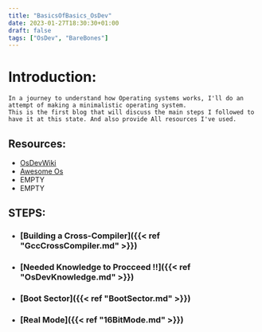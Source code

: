 ```yaml
---
title: "BasicsOfBasics_OsDev"
date: 2023-01-27T18:30:30+01:00
draft: false
tags: ["OsDev", "BareBones"]
---
```

# Introduction:
	In a journey to understand how Operating systems works, I'll do an attempt of making a minimalistic operating system.  
	This is the first blog that will discuss the main steps I followed to have it at this state. And also provide All resources I've used.
## Resources:
- [OsDevWiki](https://wiki.osdev.org/Main_Page/)  
- [Awesome Os](https://github.com/jubalh/awesome-os)
- EMPTY
- EMPTY

## STEPS:
- ### [Building a Cross-Compiler]({{< ref "GccCrossCompiler.md" >}})
- ### [Needed Knowledge to Procceed !!]({{< ref "OsDevKnowledge.md" >}})
- ### [Boot Sector]({{< ref "BootSector.md" >}})
- ### [Real Mode]({{< ref "16BitMode.md" >}})